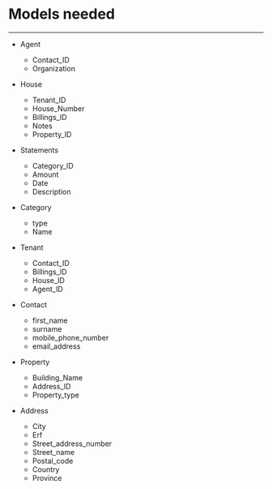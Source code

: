 # Models needed

--------------------------------------------------------------------------------

- Agent
  - Contact_ID
  - Organization


- House
  - Tenant_ID
  - House_Number
  - Billings_ID
  - Notes
  - Property_ID


- Statements
  - Category_ID
  - Amount
  - Date
  - Description

- Category
  - type
  - Name

- Tenant
  - Contact_ID
  - Billings_ID
  - House_ID
  - Agent_ID


- Contact
  - first_name
  - surname
  - mobile_phone_number
  - email_address


- Property
  - Building_Name
  - Address_ID
  - Property_type


- Address
  - City
  - Erf
  - Street_address_number
  - Street_name
  - Postal_code
  - Country
  - Province
